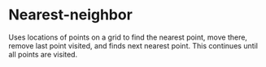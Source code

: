 # Nearest-neighbor
Uses locations of points on a grid to find the nearest point, move there, remove last point visited, and finds next nearest point. This continues until all points are visited.
